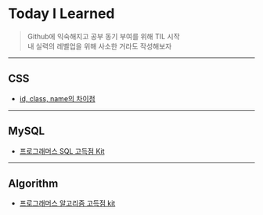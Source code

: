 # Today I Learned
> Github에 익숙해지고 공부 동기 부여를 위해 TIL 시작  
> 내 실력의 레벨업을 위해 사소한 거라도 작성해보자
---
## CSS
- [id, class, name의 차이점](https://github.com/min413/TIL/blob/main/css/difference%20between%20id%20and%20class.md)

---

## MySQL
- [프로그래머스 SQL 고득점 Kit](https://github.com/min413/TIL/tree/main/mysql/Programmers)

---

## Algorithm
- [프로그래머스 알고리즘 고득점 kit](https://github.com/min413/TIL/tree/main/%EC%BD%94%EB%94%A9%ED%85%8C%EC%8A%A4%ED%8A%B8%20%EA%B3%A0%EB%93%9D%EC%A0%90%20Kit)
